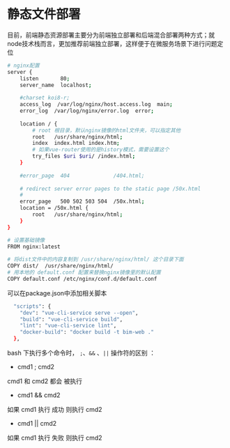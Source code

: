 
# 静态文件部署

目前，前端静态资源部署主要分为前端独立部署和后端混合部署两种方式；就node技术栈而言，更加推荐前端独立部署，这样便于在微服务场景下进行问题定位

```bash
# nginx配置
server {
    listen       80;
    server_name  localhost;
 
    #charset koi8-r;
    access_log  /var/log/nginx/host.access.log  main;
    error_log  /var/log/nginx/error.log  error;
 
    location / {
        # root 根目录，默认nginx镜像的html文件夹，可以指定其他
        root   /usr/share/nginx/html;
        index  index.html index.htm;
        # 如果vue-router使用的是history模式，需要设置这个 
        try_files $uri $uri/ /index.html;
    }
 
    #error_page  404              /404.html;
 
    # redirect server error pages to the static page /50x.html
    #
    error_page   500 502 503 504  /50x.html;
    location = /50x.html {
        root   /usr/share/nginx/html;
    }
}
```

```bash
# 设置基础镜像
FROM nginx:latest
 
# 将dist文件中的内容复制到 /usr/share/nginx/html/ 这个目录下面
COPY dist/  /usr/share/nginx/html/
# 用本地的 default.conf 配置来替换nginx镜像里的默认配置
COPY default.conf /etc/nginx/conf.d/default.conf
```

可以在package.json中添加相关脚本

```bash
  "scripts": {
    "dev": "vue-cli-service serve --open",
    "build": "vue-cli-service build",
    "lint": "vue-cli-service lint",
    "docker-build": "docker build -t bim-web ."
  },
```



bash 下执行多个命令时， `;`、`&&` 、`||` 操作符的区别 ：


- cmd1 ; cmd2

cmd1 和 cmd2 都会 被执行

- cmd1 && cmd2

如果 cmd1 执行 成功 则执行 cmd2


- cmd1 || cmd2

如果 cmd1 执行 失败 则执行 cmd2